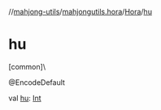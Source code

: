 //[mahjong-utils](../../../index.md)/[mahjongutils.hora](../index.md)/[Hora](index.md)/[hu](hu.md)

# hu

[common]\

@EncodeDefault

val [hu](hu.md): [Int](https://kotlinlang.org/api/latest/jvm/stdlib/kotlin-stdlib/kotlin/-int/index.html)
